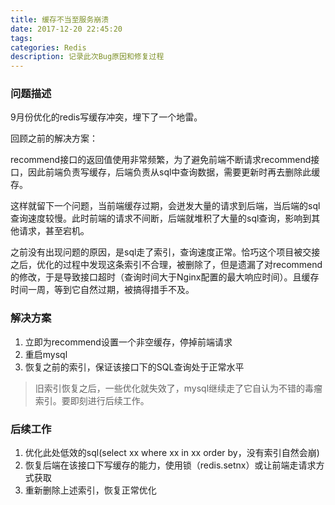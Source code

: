 ```yaml
---
title: 缓存不当至服务崩溃
date: 2017-12-20 22:45:20
tags:
categories: Redis
description: 记录此次Bug原因和修复过程
---
```


### 问题描述

9月份优化的redis写缓存冲突，埋下了一个地雷。

回顾之前的解决方案：

recommend接口的返回值使用非常频繁，为了避免前端不断请求recommend接口，因此前端负责写缓存，后端负责从sql中查询数据，需要更新时再去删除此缓存。

这样就留下一个问题，当前端缓存过期，会迸发大量的请求到后端，当后端的sql查询速度较慢。此时前端的请求不间断，后端就堆积了大量的sql查询，影响到其他请求，甚至宕机。

之前没有出现问题的原因，是sql走了索引，查询速度正常。恰巧这个项目被交接之后，优化的过程中发现这条索引不合理，被删除了，但是遗漏了对recommend的修改，于是导致接口超时（查询时间大于Nginx配置的最大响应时间）。且缓存时间一周，等到它自然过期，被搞得措手不及。

### 解决方案

1. 立即为recommend设置一个非空缓存，停掉前端请求
2. 重启mysql
3. 恢复之前的索引，保证该接口下的SQL查询处于正常水平

> 旧索引恢复之后，一些优化就失效了，mysql继续走了它自认为不错的毒瘤索引。要即刻进行后续工作。

### 后续工作

1. 优化此处低效的sql(select xx where xx in xx order by，没有索引自然会崩)
2. 恢复后端在该接口下写缓存的能力，使用锁（redis.setnx）或让前端走请求方式获取
3. 重新删除上述索引，恢复正常优化